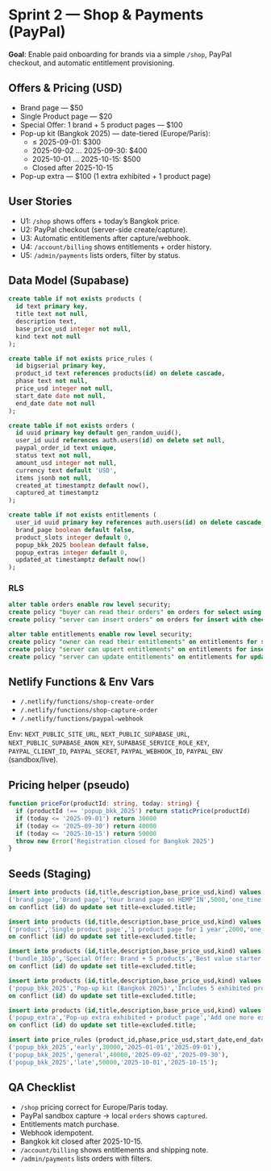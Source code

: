 # Sprint 2 — Shop & Payments (PayPal)

**Goal**: Enable paid onboarding for brands via a simple `/shop`, PayPal checkout, and automatic entitlement provisioning.

## Offers & Pricing (USD)
- Brand page — $50
- Single Product page — $20
- Special Offer: 1 brand + 5 product pages — $100
- Pop-up kit (Bangkok 2025) — date-tiered (Europe/Paris):
  - ≤ 2025-09-01: $300
  - 2025-09-02 … 2025-09-30: $400
  - 2025-10-01 … 2025-10-15: $500
  - Closed after 2025-10-15
- Pop-up extra — $100 (1 extra exhibited + 1 product page)

## User Stories
- U1: `/shop` shows offers + today’s Bangkok price.
- U2: PayPal checkout (server-side create/capture).
- U3: Automatic entitlements after capture/webhook.
- U4: `/account/billing` shows entitlements + order history.
- U5: `/admin/payments` lists orders, filter by status.

## Data Model (Supabase)
```sql
create table if not exists products (
  id text primary key,
  title text not null,
  description text,
  base_price_usd integer not null,
  kind text not null
);

create table if not exists price_rules (
  id bigserial primary key,
  product_id text references products(id) on delete cascade,
  phase text not null,
  price_usd integer not null,
  start_date date not null,
  end_date date not null
);

create table if not exists orders (
  id uuid primary key default gen_random_uuid(),
  user_id uuid references auth.users(id) on delete set null,
  paypal_order_id text unique,
  status text not null,
  amount_usd integer not null,
  currency text default 'USD',
  items jsonb not null,
  created_at timestamptz default now(),
  captured_at timestamptz
);

create table if not exists entitlements (
  user_id uuid primary key references auth.users(id) on delete cascade,
  brand_page boolean default false,
  product_slots integer default 0,
  popup_bkk_2025 boolean default false,
  popup_extras integer default 0,
  updated_at timestamptz default now()
);
```

### RLS
```sql
alter table orders enable row level security;
create policy "buyer can read their orders" on orders for select using (auth.uid() = user_id);
create policy "server can insert orders" on orders for insert with check (true);

alter table entitlements enable row level security;
create policy "owner can read their entitlements" on entitlements for select using (auth.uid() = user_id);
create policy "server can upsert entitlements" on entitlements for insert with check (true);
create policy "server can update entitlements" on entitlements for update using (true);
```

## Netlify Functions & Env Vars
- `/.netlify/functions/shop-create-order`
- `/.netlify/functions/shop-capture-order`
- `/.netlify/functions/paypal-webhook`

Env:
`NEXT_PUBLIC_SITE_URL`, `NEXT_PUBLIC_SUPABASE_URL`, `NEXT_PUBLIC_SUPABASE_ANON_KEY`, `SUPABASE_SERVICE_ROLE_KEY`, `PAYPAL_CLIENT_ID`, `PAYPAL_SECRET`, `PAYPAL_WEBHOOK_ID`, `PAYPAL_ENV` (sandbox/live).

## Pricing helper (pseudo)
```ts
function priceFor(productId: string, today: string) {
  if (productId !== 'popup_bkk_2025') return staticPrice(productId)
  if (today <= '2025-09-01') return 30000
  if (today <= '2025-09-30') return 40000
  if (today <= '2025-10-15') return 50000
  throw new Error('Registration closed for Bangkok 2025')
}
```

## Seeds (Staging)
```sql
insert into products (id,title,description,base_price_usd,kind) values
('brand_page','Brand page','Your brand page on HEMP’IN',5000,'one_time')
on conflict (id) do update set title=excluded.title;

insert into products (id,title,description,base_price_usd,kind) values
('product','Single product page','1 product page for 1 year',2000,'one_time')
on conflict (id) do update set title=excluded.title;

insert into products (id,title,description,base_price_usd,kind) values
('bundle_1b5p','Special Offer: Brand + 5 products','Best value starter pack',10000,'one_time')
on conflict (id) do update set title=excluded.title;

insert into products (id,title,description,base_price_usd,kind) values
('popup_bkk_2025','Pop-up kit (Bangkok 2025)','Includes 5 exhibited products + brand + 5 product pages',50000,'one_time')
on conflict (id) do update set title=excluded.title;

insert into products (id,title,description,base_price_usd,kind) values
('popup_extra','Pop-up extra exhibited + product page','Add one more exhibited product',10000,'one_time')
on conflict (id) do update set title=excluded.title;

insert into price_rules (product_id,phase,price_usd,start_date,end_date) values
('popup_bkk_2025','early',30000,'2025-01-01','2025-09-01'),
('popup_bkk_2025','general',40000,'2025-09-02','2025-09-30'),
('popup_bkk_2025','late',50000,'2025-10-01','2025-10-15');
```

## QA Checklist
- `/shop` pricing correct for Europe/Paris today.
- PayPal sandbox capture → local `orders` shows `captured`.
- Entitlements match purchase.
- Webhook idempotent.
- Bangkok kit closed after 2025-10-15.
- `/account/billing` shows entitlements and shipping note.
- `/admin/payments` lists orders with filters.
